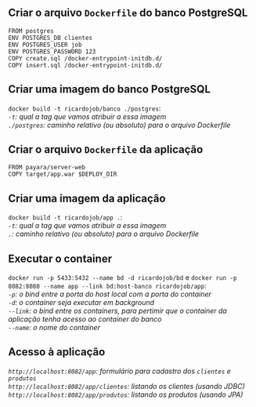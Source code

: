 ## Criar o arquivo `Dockerfile` do banco PostgreSQL
```
FROM postgres
ENV POSTGRES_DB clientes
ENV POSTGRES_USER job
ENV POSTGRES_PASSWORD 123
COPY create.sql /docker-entrypoint-initdb.d/
COPY insert.sql /docker-entrypoint-initdb.d/
```
## Criar uma imagem do banco PostgreSQL
`docker build -t ricardojob/banco ./postgres`:  
*`-t`: qual a tag que vamos atribuir a essa imagem*  
*`./postgres`: caminho relativo (ou absoluto) para o arquivo Dockerfile*  


## Criar o arquivo `Dockerfile` da aplicação
```
FROM payara/server-web
COPY target/app.war $DEPLOY_DIR
```

## Criar uma imagem da aplicação

`docker build -t ricardojob/app .`:  
*`-t`: qual a tag que vamos atribuir a essa imagem*  
*`.`: caminho relativo (ou absoluto) para o arquivo Dockerfile*  

## Executar o container  

`docker run -p 5433:5432 --name bd -d ricardojob/bd` e 
`docker run -p 8082:8080 --name app --link bd:host-banco ricardojob/app`:   
*`-p`: o bind entre a porta do host local com a porta do container*  
*`-d`: o container seja executar em background*  
*`--link`: o bind entre os containers, para pertimir que o container da aplicação tenha acesso ao container do banco*  
*`--name`: o nome do container*  


## Acesso à aplicação

*`http://localhost:8082/app`: formulário para cadastro dos `clientes` e `produtos`*  
*`http://localhost:8082/app/clientes`: listando os clientes (usando JDBC)*  
*`http://localhost:8082/app/produtos`: listando os produtos (usando JPA)*  
